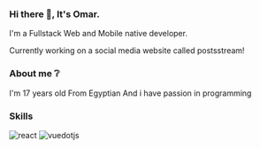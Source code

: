 ### Hi there 👋, It's Omar.
I'm a Fullstack Web and Mobile native developer. 

Currently working on a social media website called postsstream!

### About me ❔
I'm 17 years old
From Egyptian
And i have passion in programming

### Skills
![react](https://img.shields.io/badge/React-000000?style=for-the-badge&logo=React&logoColor=blue)
![vuedotjs](https://img.shields.io/badge/vue-000000?style=for-the-badge&logo=vuedotjs)
<!--
**gamerlord295/gamerlord295** is a ✨ _special_ ✨ repository because its `README.md` (this file) appears on your GitHub profile.

Here are some ideas to get you started:

- 🔭 I’m currently working on ...
- 🌱 I’m currently learning ...
- 👯 I’m looking to collaborate on ...
- 🤔 I’m looking for help with ...
- 💬 Ask me about ...
- 📫 How to reach me: ...
- 😄 Pronouns: ...
- ⚡ Fun fact: ...
-->
